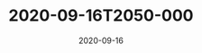 ---
date: 2020-09-16
title: 2020-09-16T2050-000
hero: 2020/2020-09-16T2050-000.jpeg

# briefly describe the image…
alt: ''

# insert the closed caption text after the three-dash break…
# (include line-breaks, punctuation, and capitalization)
---